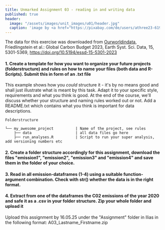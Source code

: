 ```yaml
---
title: Unmarked Assignment 03 - reading in and writing data
published: true
header:
  image: "/assets/images/unit_images/u01/header.jpg"
  caption: 'image by <a href="https://pixabay.com/de/users/athree23-6195572/?utm_source=link-attribution&utm_medium=referral&utm_campaign=image&utm_content=4855963">Adrian</a> on <a href="https://pixabay.com/de//?utm_source=link-attribution&utm_medium=referral&utm_campaign=image&utm_content=4855963">Pixabay</a>'
---
```


The data for this exercise was downloaded from [Ourworldindata](https://ourworldindata.org/co2-and-greenhouse-gas-emissions),   
Friedlingstein et al.: Global Carbon Budget 2023, Earth Syst. Sci. Data, 15, 5301-5369, https://doi.org/10.5194/essd-15-5301-2023 

#### 1. Create a template for how you want to organize your future projects (folderstructure) and rules on how to name your files (both data and R-Scripts). Submit this in form of an .txt file
  This example shows how you *could* structure it - it's by no means good and shall just illustrate what is meant by this task. Adapt it to your specific style, requirements and what you think is good. At the end of the course, we'll discuss whether your structure and naming rules worked out or not.
  Add a README.txt which contains what you think is important for data descriptions.

  ```
  Folderstructure

  └── my_awesome_project          | Name of the project, see rules
      ├── data                    | all data files go here
      ├── run_analyses.R          | Script to run your super analysis, add versioning numbers etc

  ```

#### 2. Create a folder structure accordingly for this assignment, download the files "emission1", "emission2", "emission3" and "emission4" and save them in the folder of your choice.  

#### 3. Read in all emission-dataframes (1-4) using a suitable function-argument combination. Check with **str()** whether the data is in the right format.  

#### 4. Extract from one of the dataframes the C02 emissions of the year 2020 and safe it as a .csv in your folder structure. Zip your whole folder and upload it


Upload this assignment by 16.05.25 under the "Assignment" folder in Ilias in the following format:
A03_Lastname_Firstname.zip